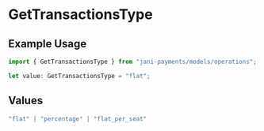 # GetTransactionsType

## Example Usage

```typescript
import { GetTransactionsType } from "jani-payments/models/operations";

let value: GetTransactionsType = "flat";
```

## Values

```typescript
"flat" | "percentage" | "flat_per_seat"
```